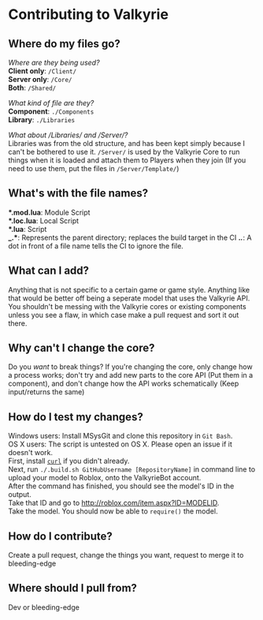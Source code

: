 Contributing to Valkyrie
===

Where do my files go?
---
*Where are they being used?*   
**Client only**: `/Client/`  
**Server only**: `/Core/`  
**Both**: `/Shared/`

*What kind of file are they?*  
**Component**: `./Components`  
**Library**: `./Libraries`

*What about /Libraries/ and /Server/?*  
Libraries was from the old structure, and has been kept simply because I can't
be bothered to use it. `/Server/` is used by the Valkyrie Core to run things when
it is loaded and attach them to Players when they join (If you need to use them,
put the files in `/Server/Template/`)

What's with the file names?
---
**\*.mod.lua**: Module Script  
**\*.loc.lua**: Local Script  
**\*.lua**: Script  
**_.\***: Represents the parent directory; replaces the build target in the CI
**.*.***: A dot in front of a file name tells the CI to ignore the file.

What can I add?
---
Anything that is not specific to a certain game or game style. Anything like
that would be better off being a seperate model that uses the Valkyrie API. You
shouldn't be messing with the Valkyrie cores or existing components unless you
see a flaw, in which case make a pull request and sort it out there.

Why can't I change the core?
---
Do you *want* to break things? If you're changing the core, only change how a
process works; don't try and add new parts to the core API (Put them in a
component), and don't change how the API works schematically (Keep input/returns
the same)

How do I test my changes?
---
Windows users: Install MSysGit and clone this repository in `Git Bash`.  
OS X users: The script is untested on OS X. Please open an issue if it doesn't
work.  
First, install [`curl`](http://curl.haxx.se/) if you didn't already.  
Next, run `./.build.sh GitHubUsername [RepositoryName]` in command line to
upload your model to Roblox, onto the ValkyrieBot account.  
After the command has finished, you should see the model's ID in the output.  
Take that ID and go to http://roblox.com/item.aspx?ID=MODELID.  
Take the model. You should now be able to `require()` the model.

How do I contribute?
---
Create a pull request, change the things you want, request to merge it to
bleeding-edge

Where should I pull from?
---
Dev or bleeding-edge
